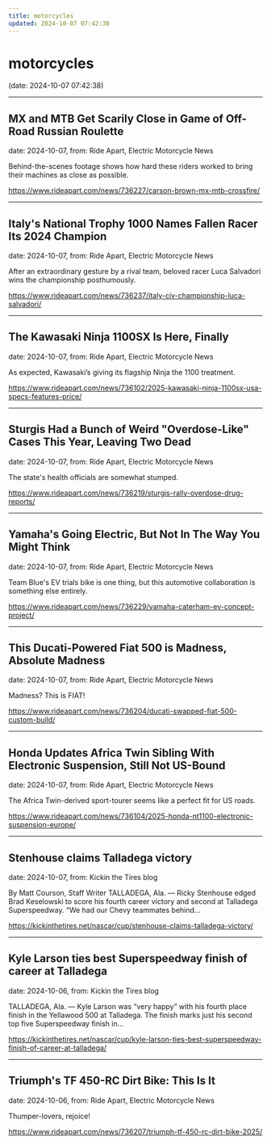 ```yaml
---
title: motorcycles
updated: 2024-10-07 07:42:38
---
```


# motorcycles

(date: 2024-10-07 07:42:38)

---

## MX and MTB Get Scarily Close in Game of Off-Road Russian Roulette

date: 2024-10-07, from: Ride Apart, Electric Motorcycle News

Behind-the-scenes footage shows how hard these riders worked to bring their machines as close as possible. 

<https://www.rideapart.com/news/736227/carson-brown-mx-mtb-crossfire/>

---

## Italy's National Trophy 1000 Names Fallen Racer Its 2024 Champion

date: 2024-10-07, from: Ride Apart, Electric Motorcycle News

After an extraordinary gesture by a rival team, beloved racer Luca Salvadori wins the championship posthumously. 

<https://www.rideapart.com/news/736237/italy-civ-championship-luca-salvadori/>

---

## The Kawasaki Ninja 1100SX Is Here, Finally

date: 2024-10-07, from: Ride Apart, Electric Motorcycle News

As expected, Kawasaki’s giving its flagship Ninja the 1100 treatment.  

<https://www.rideapart.com/news/736102/2025-kawasaki-ninja-1100sx-usa-specs-features-price/>

---

## Sturgis Had a Bunch of Weird "Overdose-Like" Cases This Year, Leaving Two Dead

date: 2024-10-07, from: Ride Apart, Electric Motorcycle News

The state's health officials are somewhat stumped.  

<https://www.rideapart.com/news/736219/sturgis-rally-overdose-drug-reports/>

---

## Yamaha's Going Electric, But Not In The Way You Might Think

date: 2024-10-07, from: Ride Apart, Electric Motorcycle News

Team Blue's EV trials bike is one thing, but this automotive collaboration is something else entirely. 

<https://www.rideapart.com/news/736229/yamaha-caterham-ev-concept-project/>

---

## This Ducati-Powered Fiat 500 is Madness, Absolute Madness

date: 2024-10-07, from: Ride Apart, Electric Motorcycle News

Madness? This is FIAT! 

<https://www.rideapart.com/news/736204/ducati-swapped-fiat-500-custom-build/>

---

## Honda Updates Africa Twin Sibling With Electronic Suspension, Still Not US-Bound

date: 2024-10-07, from: Ride Apart, Electric Motorcycle News

The Africa Twin-derived sport-tourer seems like a perfect fit for US roads.  

<https://www.rideapart.com/news/736104/2025-honda-nt1100-electronic-suspension-europe/>

---

## Stenhouse claims Talladega victory

date: 2024-10-07, from: Kickin the Tires blog

By Matt Courson, Staff Writer TALLADEGA, Ala. — Ricky Stenhouse edged Brad Keselowski to score his fourth career victory and second at Talladega Superspeedway. &#8220;We had our Chevy teammates behind&#8230;  

<https://kickinthetires.net/nascar/cup/stenhouse-claims-talladega-victory/>

---

## Kyle Larson ties best Superspeedway finish of career at Talladega

date: 2024-10-06, from: Kickin the Tires blog

TALLADEGA, Ala. — Kyle Larson was &#8220;very happy&#8221; with his fourth place finish in the Yellawood 500 at Talladega. The finish marks just his second top five Superspeedway finish in&#8230;  

<https://kickinthetires.net/nascar/cup/kyle-larson-ties-best-superspeedway-finish-of-career-at-talladega/>

---

## Triumph's TF 450-RC Dirt Bike: This Is It

date: 2024-10-06, from: Ride Apart, Electric Motorcycle News

Thumper-lovers, rejoice! 

<https://www.rideapart.com/news/736207/triumph-tf-450-rc-dirt-bike-2025/>

